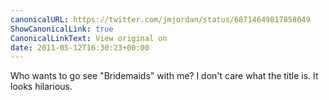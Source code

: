```yaml
---
canonicalURL: https://twitter.com/jmjordan/status/68714649817858049
ShowCanonicalLink: true
CanonicalLinkText: View original on
date: 2011-05-12T16:30:23+00:00
---
```

Who wants to go see "Bridemaids" with me? I don't care what the title is. It looks hilarious.